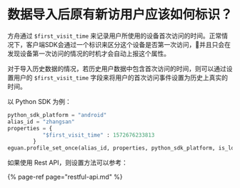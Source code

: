 # 数据导入后原有新访用户应该如何标识？

方舟通过 `$first_visit_time` 来记录用户所使用的设备首次访问的时间。正常情况下，客户端SDK会通过一个标识来区分这个设备是否第一次访问，并且只会在发现设备第一次访问的情况的时机才会自动上报这个属性。

对于导入历史数据的情况，若历史用户数据中包含首次访问的时间，则可以通过设置用户的 `$first_visit_time` 字段来将用户的首次访问事件设置为历史上真实的时间。

以 Python SDK 为例：

```python
python_sdk_platform = "android"
alias_id = "zhangsan"
properties = {
           "$first_visit_time" : 1572676233813
        }
eguan.profile_set_once(alias_id, properties, python_sdk_platform, is_login=True)
```

如果使用 Rest API，则设置方法可以参考：

{% page-ref page="restful-api.md" %}



